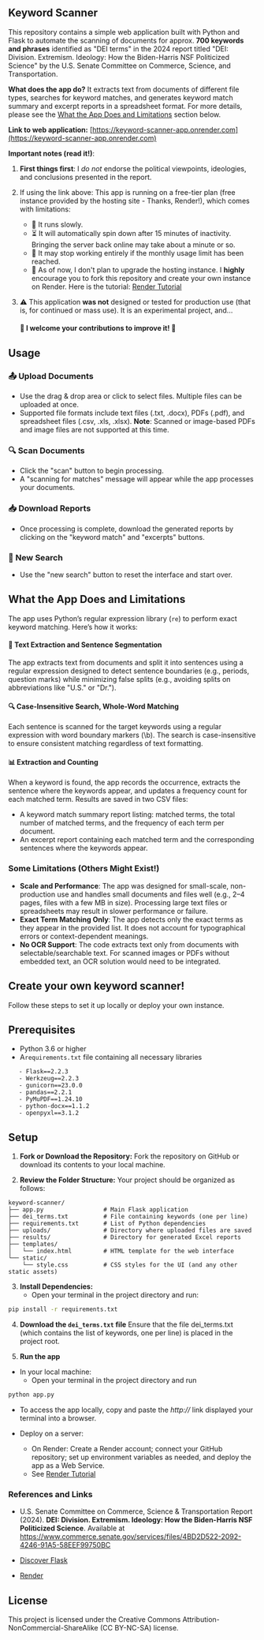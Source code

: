 ## Keyword Scanner

This repository contains a simple web application built with Python and Flask to automate the scanning of documents for approx. **700 keywords and phrases** identified as "DEI terms" in the 2024 report titled "DEI: Division. Extremism. Ideology: How the Biden-Harris NSF Politicized Science" by the U.S. Senate Committee on Commerce, Science, and Transportation.

**What does the app do?** It extracts text from documents of different file types, searches for keyword matches, and generates keyword match summary and excerpt reports in a spreadsheet format. For more details, please see the [What the App Does and Limitations](https://github.com/deelobo/keyword_scanner_app#what-the-app-does-and-limitations) section below.

**Link to web application:**
[https://keyword-scanner-app.onrender.com](https://keyword-scanner-app.onrender.com)


**Important notes (read it!)**:

1. **First things first**: I *do not* endorse the political viewpoints, ideologies, and conclusions presented in the report.

2. If using the link above: This app is running on a free-tier plan (free instance provided by the hosting site - Thanks, Render!), which comes with limitations:
   - 🐢 It runs slowly.
   - ⏳ It will automatically spin down after 15 minutes of inactivity. Bringing the server back online may take about a minute or so.
   - 🚫 It may stop working entirely if the monthly usage limit has been reached.
   - 🔧 As of now, I don't plan to upgrade the hosting instance. I **highly** encourage you to fork this repository and create your own instance on Render. Here is the tutorial: [Render Tutorial](https://render.com/docs/free)

3. ⚠️ This application **was not** designed or tested for production use (that is, for continued or mass use). It is an experimental project, and...
    #### 🚀 **I welcome your contributions to improve it!** 🚀


## Usage

### 📤 Upload Documents
- Use the drag & drop area or click to select files. Multiple files can be uploaded at once. 
- Supported file formats include text files (.txt, .docx), PDFs (.pdf), and spreadsheet files (.csv, .xls, .xlsx).
  **Note**: Scanned or image-based PDFs and image files are not supported at this time.

### 🔍 Scan Documents
- Click the "scan" button to begin processing. 
- A "scanning for matches" message will appear while the app processes your documents.

### 📥 Download Reports
- Once processing is complete, download the generated reports by clicking on the "keyword match" and "excerpts" buttons. 

### 🔄 New Search
- Use the "new search" button to reset the interface and start over.


## What the App Does and Limitations

The app uses Python’s regular expression library (`re`) to perform exact keyword matching. Here’s how it works:

#### 📝 Text Extraction and Sentence Segmentation
The app extracts text from documents and split it into sentences using a regular expression designed to detect sentence boundaries (e.g., periods, question marks) while minimizing false splits (e.g., avoiding splits on abbreviations like "U.S." or "Dr.").

#### 🔍 Case-Insensitive Search, Whole-Word Matching
Each sentence is scanned for the target keywords using a regular expression with word boundary markers (\b). The search is case-insensitive to ensure consistent matching regardless of text formatting.

#### 📊 Extraction and Counting
When a keyword is found, the app records the occurrence, extracts the sentence where the keywords appear, and updates a frequency count for each matched term. Results are saved in two CSV files:
- A keyword match summary report listing: matched terms, the total number of matched terms, and the frequency of each term per document.
- An excerpt report containing each matched term and the corresponding sentences where the keywords appear.


### Some Limitations (Others Might Exist!)

- **Scale and Performance**: The app was designed for small-scale, non-production use and handles small documents and files well (e.g., 2–4 pages, files with a few MB in size). Processing large text files or spreadsheets may result in slower performance or failure.
- **Exact Term Matching Only**: The app detects only the exact terms as they appear in the provided list. It does not account for typographical errors or context-dependent meanings.
- **No OCR Support**: The code extracts text only from documents with selectable/searchable text. For scanned images or PDFs without embedded text, an OCR solution would need to be integrated.


## Create your own keyword scanner!
Follow these steps to set it up locally or deploy your own instance.

## Prerequisites

- Python 3.6 or higher
- A`requirements.txt` file  containing all necessary libraries
  
```
   - Flask==2.2.3
   - Werkzeug==2.2.3
   - gunicorn==23.0.0
   - pandas==2.2.1
   - PyMuPDF==1.24.10
   - python-docx==1.1.2
   - openpyxl==3.1.2
```

## Setup

1. **Fork or Download the Repository:**
   Fork the repository on GitHub or download its contents to your local machine.

2. **Review the Folder Structure:**
   Your project should be organized as follows:

```
keyword-scanner/
├── app.py                 # Main Flask application
├── dei_terms.txt          # File containing keywords (one per line)
├── requirements.txt       # List of Python dependencies
├── uploads/               # Directory where uploaded files are saved
├── results/               # Directory for generated Excel reports
├── templates/
│   └── index.html         # HTML template for the web interface
└── static/
    └── style.css          # CSS styles for the UI (and any other static assets)
```

3. **Install Dependencies:**
   - Open your terminal in the project directory and run:

```bash
pip install -r requirements.txt
```

4. **Download the  `dei_terms.txt` file**
   Ensure that the file dei_terms.txt (which contains the list of keywords, one per line) is placed in the project root.

5. **Run the app**

- In your local machine:
   - Open your terminal in the project directory and run

```bash
python app.py
```

  - To access the app locally, copy and paste the *http://* link displayed your terminal into a browser.

- Deploy on a server:
  - On Render: Create a Render account; connect your GitHub repository; set up environment variables as needed, and deploy the app as a Web Service.
  - See [Render Tutorial](https://render.com/docs/your-first-deploy)

### References and Links

- U.S. Senate Committee on Commerce, Science & Transportation Report (2024). **DEI: Division. Extremism. Ideology: How the Biden-Harris NSF Politicized Science**. Available at https://www.commerce.senate.gov/services/files/4BD2D522-2092-4246-91A5-58EEF99750BC
  
- [Discover Flask](https://discoverflask.com)
- [Render](https://render.com)


## License
This project is licensed under the Creative Commons Attribution-NonCommercial-ShareAlike (CC BY-NC-SA) license.